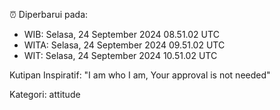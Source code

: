 ⏰ Diperbarui pada:
- WIB: Selasa, 24 September 2024 08.51.02 UTC
- WITA: Selasa, 24 September 2024 09.51.02 UTC
- WIT: Selasa, 24 September 2024 10.51.02 UTC

Kutipan Inspiratif:
"I am who I am, Your approval is not needed"


Kategori: attitude

